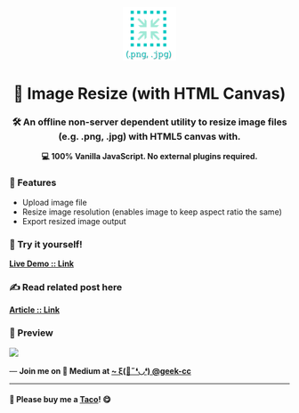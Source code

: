 <div align="center">
  <img src="https://github.com/incubated-geek-cc/image-resize-with-canvas/raw/main/img/logo.png" width="96" alt="logo">

  # 📐 Image Resize (with HTML Canvas)

  ### 🛠️ An offline non-server dependent utility to resize image files (e.g. .png, .jpg) with HTML5 canvas with.

**💻 100% Vanilla JavaScript. No external plugins required.**

<div align="left">

  ### 📌 Features

</div>
<div align="left">
	<ul>
		<li>Upload image file</li>
		<li>Resize image resolution (enables image to keep aspect ratio the same)</li>
		<li>Export resized image output</li>
	</ul>
</div>
</div>

### 🌟 Try it yourself!
[**Live Demo :: Link**](https://incubated-geek-cc.github.io/image-resize-with-canvas)

### ✍ Read related post here
[**Article :: Link**](https://geek-cc.medium.com/how-to-resize-an-image-using-client-side-javascript-and-html5-canvas-2fff73d15d0)

### 👀 Preview
<img src='https://miro.medium.com/max/1050/1*Duxvrd0tozc_2CN4jNaSBg.png' width="800px" />

<p>— <b>Join me on 📝 <b>Medium</b> at <a href='https://medium.com/@geek-cc' target='_blank'>~ ξ(🎀˶❛◡❛) @geek-cc</a></b></p>

---

#### 🌮 Please buy me a <a href='https://www.buymeacoffee.com/geekcc' target='_blank'>Taco</a>! 😋